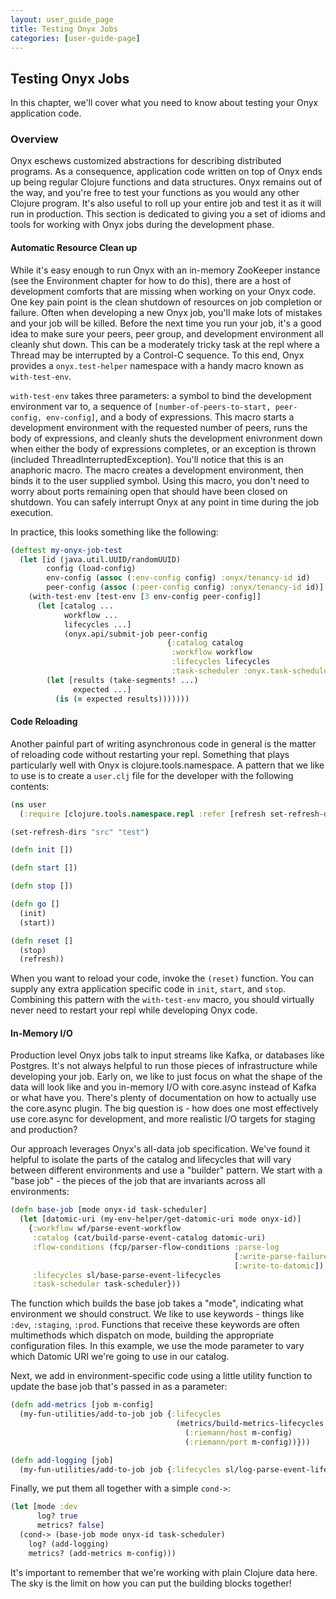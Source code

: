 ```yaml
---
layout: user_guide_page
title: Testing Onyx Jobs
categories: [user-guide-page]
---
```


## Testing Onyx Jobs

In this chapter, we'll cover what you need to know about testing your Onyx application code.

### Overview

Onyx eschews customized abstractions for describing distributed programs. As a consequence, application code written on top of Onyx ends up being regular Clojure functions and data structures. Onyx remains out of the way, and you're free to test your functions as you would any other Clojure program. It's also useful to roll up your entire job and test it as it will run in production. This section is dedicated to giving you a set of idioms and tools for working with Onyx jobs during the development phase.

#### Automatic Resource Clean up

While it's easy enough to run Onyx with an in-memory ZooKeeper instance (see the Environment chapter for how to do this), there are a host of development comforts that are missing when working on your Onyx code. One key pain point is the clean shutdown of resources on job completion or failure. Often when developing a new Onyx job, you'll make lots of mistakes and your job will be killed. Before the next time you run your job, it's a good idea to make sure your peers, peer group, and development environment all cleanly shut down. This can be a moderately tricky task at the repl where a Thread may be interrupted by a Control-C sequence. To this end, Onyx provides a `onyx.test-helper` namespace with a handy macro known as `with-test-env`.

`with-test-env` takes three parameters: a symbol to bind the development environment var to, a sequence of `[number-of-peers-to-start, peer-config, env-config]`, and a body of expressions. This macro starts a development environment with the requested number of peers, runs the body of expressions, and cleanly shuts the development enivronment down when either the body of expressions completes, or an exception is thrown (included ThreadInterruptedException). You'll notice that this is an anaphoric macro. The macro creates a development environment, then binds it to the user supplied symbol. Using this macro, you don't need to worry about ports remaining open that should have been closed on shutdown. You can safely interrupt Onyx at any point in time during the job execution.

In practice, this looks something like the following:

```clojure
(deftest my-onyx-job-test
  (let [id (java.util.UUID/randomUUID)
        config (load-config)
        env-config (assoc (:env-config config) :onyx/tenancy-id id)
        peer-config (assoc (:peer-config config) :onyx/tenancy-id id)]
    (with-test-env [test-env [3 env-config peer-config]]
      (let [catalog ...
            workflow ...
            lifecycles ...]
            (onyx.api/submit-job peer-config
                                   {:catalog catalog
                                    :workflow workflow
                                    :lifecycles lifecycles
                                    :task-scheduler :onyx.task-scheduler/balanced})
        (let [results (take-segments! ...)
              expected ...]
          (is (= expected results)))))))
```

#### Code Reloading

Another painful part of writing asynchronous code in general is the matter of reloading code without restarting your repl. Something that plays particularly well with Onyx is clojure.tools.namespace. A pattern that we like to use is to create a `user.clj` file for the developer with the following contents:

```clojure
(ns user
  (:require [clojure.tools.namespace.repl :refer [refresh set-refresh-dirs]]))

(set-refresh-dirs "src" "test")

(defn init [])

(defn start [])

(defn stop [])

(defn go []
  (init)
  (start))

(defn reset []
  (stop)
  (refresh))
```

When you want to reload your code, invoke the `(reset)` function. You can supply any extra application specific code in `init`, `start`, and `stop`. Combining this pattern with the `with-test-env` macro, you should virtually never need to restart your repl while developing Onyx code.

#### In-Memory I/O

Production level Onyx jobs talk to input streams like Kafka, or databases like Postgres. It's not always helpful to run those pieces of infrastructure while developing your job. Early on, we like to just focus on what the shape of the data will look like and you in-memory I/O with core.async instead of Kafka or what have you. There's plenty of documentation on how to actually use the core.async plugin. The big question is - how does one most effectively use core.async for development, and more realistic I/O targets for staging and production?

Our approach leverages Onyx's all-data job specification. We've found it helpful to isolate the parts of the catalog and lifecycles that will vary between different environments and use a "builder" pattern. We start with a "base job" - the pieces of the job that are invariants across all environments:

```clojure
(defn base-job [mode onyx-id task-scheduler]
  (let [datomic-uri (my-env-helper/get-datomic-uri mode onyx-id)]
    {:workflow wf/parse-event-workflow
     :catalog (cat/build-parse-event-catalog datomic-uri)
     :flow-conditions (fcp/parser-flow-conditions :parse-log
                                                  [:write-parse-failures]
                                                  [:write-to-datomic])
     :lifecycles sl/base-parse-event-lifecycles
     :task-scheduler task-scheduler}))
```

The function which builds the base job takes a "mode", indicating what environment we should construct. We like to use keywords - things like `:dev`, `:staging`, `:prod`. Functions that receive these keywords are often multimethods which dispatch on mode, building the appropriate configuration files. In this example, we use the mode parameter to vary which Datomic URI we're going to use in our catalog.

Next, we add in environment-specific code using a little utility function to update the base job that's passed in as a parameter:

```clojure
(defn add-metrics [job m-config]
  (my-fun-utilities/add-to-job job {:lifecycles
                                     (metrics/build-metrics-lifecycles
                                       (:riemann/host m-config)
                                       (:riemann/port m-config))}))

(defn add-logging [job]
  (my-fun-utilities/add-to-job job {:lifecycles sl/log-parse-event-lifecycles}))
```

Finally, we put them all together with a simple `cond->`:

```clojure
(let [mode :dev
      log? true
      metrics? false]
  (cond-> (base-job mode onyx-id task-scheduler)
    log? (add-logging)
    metrics? (add-metrics m-config)))
```

It's important to remember that we're working with plain Clojure data here. The sky is the limit on how you can put the building blocks together!

